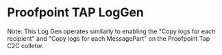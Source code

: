 # Proofpoint TAP LogGen
Note: This Log Gen operates similarly to enabling the "Copy logs for each recipient" and "Copy logs for each MessagePart" on the Proofpoint Tap C2C colletor.